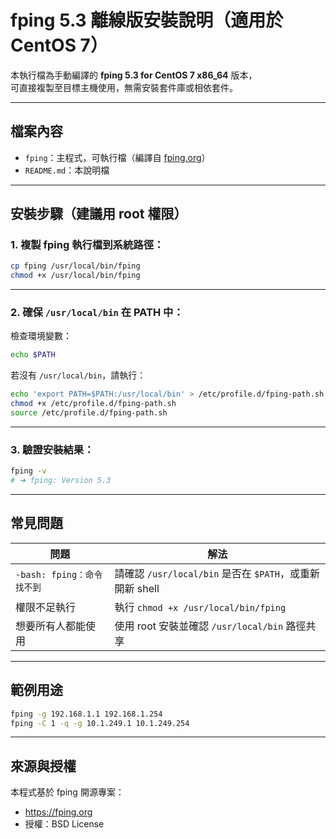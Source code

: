 # fping 5.3 離線版安裝說明（適用於 CentOS 7）

本執行檔為手動編譯的 **fping 5.3 for CentOS 7 x86_64** 版本，  
可直接複製至目標主機使用，無需安裝套件庫或相依套件。

---

## 檔案內容

- `fping`：主程式，可執行檔（編譯自 [fping.org](https://fping.org)）
- `README.md`：本說明檔

---

## 安裝步驟（建議用 root 權限）

### 1. 複製 fping 執行檔到系統路徑：

```bash
cp fping /usr/local/bin/fping
chmod +x /usr/local/bin/fping
```

---

### 2. 確保 `/usr/local/bin` 在 PATH 中：

檢查環境變數：

```bash
echo $PATH
```

若沒有 `/usr/local/bin`，請執行：

```bash
echo 'export PATH=$PATH:/usr/local/bin' > /etc/profile.d/fping-path.sh
chmod +x /etc/profile.d/fping-path.sh
source /etc/profile.d/fping-path.sh
```

---

### 3. 驗證安裝結果：

```bash
fping -v
# ➜ fping: Version 5.3
```

---

## 常見問題

| 問題                           | 解法                                      |
|--------------------------------|-------------------------------------------|
| `-bash: fping：命令找不到`    | 請確認 `/usr/local/bin` 是否在 `$PATH`，或重新開新 shell |
| 權限不足執行                  | 執行 `chmod +x /usr/local/bin/fping`     |
| 想要所有人都能使用            | 使用 root 安裝並確認 `/usr/local/bin` 路徑共享 |

---


## 範例用途

```bash
fping -g 192.168.1.1 192.168.1.254
fping -C 1 -q -g 10.1.249.1 10.1.249.254
```

---

## 來源與授權

本程式基於 fping 開源專案：  
- https://fping.org  
- 授權：BSD License

